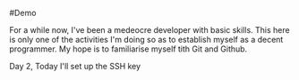 #Demo

For a while now, I've been a medeocre developer with basic skills. This here is only one of the activities I'm doing so as to establish myself as a decent programmer.
My hope is to familiarise myself tith Git and Github.

Day 2, Today I'll set up the SSH key
